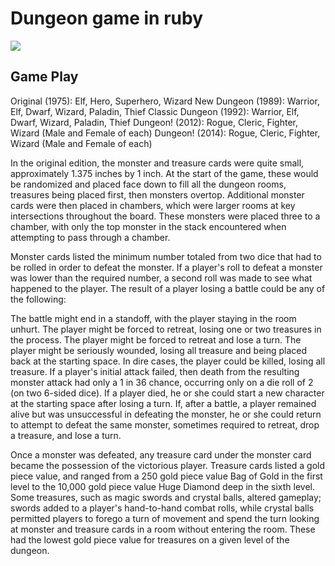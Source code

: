 # Dungeon game in ruby
![](https://en.wikipedia.org/wiki/Dungeon!#/media/File:Dungeon!_Original_1975_Box_Cover.jpg)
## Game Play
Original (1975): Elf, Hero, Superhero, Wizard
New Dungeon (1989): Warrior, Elf, Dwarf, Wizard, Paladin, Thief
Classic Dungeon (1992): Warrior, Elf, Dwarf, Wizard, Paladin, Thief
Dungeon! (2012): Rogue, Cleric, Fighter, Wizard (Male and Female of each)
Dungeon! (2014): Rogue, Cleric, Fighter, Wizard (Male and Female of each)

In the original edition, the monster and treasure cards were quite small, approximately 1.375 inches by 1 inch. At the start of the game, these would be randomized and placed face down to fill all the dungeon rooms, treasures being placed first, then monsters overtop. Additional monster cards were then placed in chambers, which were larger rooms at key intersections throughout the board. These monsters were placed three to a chamber, with only the top monster in the stack encountered when attempting to pass through a chamber.

Monster cards listed the minimum number totaled from two dice that had to be rolled in order to defeat the monster. If a player's roll to defeat a monster was lower than the required number, a second roll was made to see what happened to the player. The result of a player losing a battle could be any of the following:

The battle might end in a standoff, with the player staying in the room unhurt.
The player might be forced to retreat, losing one or two treasures in the process.
The player might be forced to retreat and lose a turn.
The player might be seriously wounded, losing all treasure and being placed back at the starting space.
In dire cases, the player could be killed, losing all treasure.
If a player's initial attack failed, then death from the resulting monster attack had only a 1 in 36 chance, occurring only on a die roll of 2 (on two 6-sided dice). If a player died, he or she could start a new character at the starting space after losing a turn. If, after a battle, a player remained alive but was unsuccessful in defeating the monster, he or she could return to attempt to defeat the same monster, sometimes required to retreat, drop a treasure, and lose a turn.

Once a monster was defeated, any treasure card under the monster card became the possession of the victorious player. Treasure cards listed a gold piece value, and ranged from a 250 gold piece value Bag of Gold in the first level to the 10,000 gold piece value Huge Diamond deep in the sixth level. Some treasures, such as magic swords and crystal balls, altered gameplay; swords added to a player's hand-to-hand combat rolls, while crystal balls permitted players to forego a turn of movement and spend the turn looking at monster and treasure cards in a room without entering the room. These had the lowest gold piece value for treasures on a given level of the dungeon.
